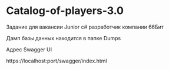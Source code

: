 # Catalog-of-players-3.0
Задание для вакансии Junior c# разработчик компании 66Бит

Дамп базы данных находится в папке Dumps

Адрес Swagger UI

https://localhost:port/swagger/index.html
